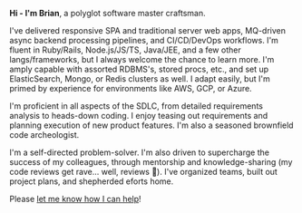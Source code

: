 **Hi - I'm Brian**, a polyglot software master craftsman. 


I've delivered responsive SPA and traditional server web apps, MQ-driven async backend processing pipelines, and CI/CD/DevOps workflows. I'm fluent in Ruby/Rails, Node.js/JS/TS, Java/JEE, and a few other langs/frameworks, but I always welcome the chance to learn more. I'm amply capable with assorted RDBMS's, stored procs, etc., and set up ElasticSearch, Mongo, or Redis clusters as well. I adapt easily, but I'm primed by experience for environments like AWS, GCP, or Azure.

I'm proficient in all aspects of the SDLC, from detailed requirements analysis to heads-down coding. I enjoy teasing out requirements and planning execution of new product features. I'm also a seasoned brownfield code archeologist.

I'm a self-directed problem-solver. I'm also driven to supercharge the success of my colleagues, through mentorship and knowledge-sharing (my code reviews get rave... well, reviews 🙂). I've organized teams, built out project plans, and shepherded eforts home.

Please [let me know how I can help](https://www.linkedin.com/in/brian-henry-codes/)!
